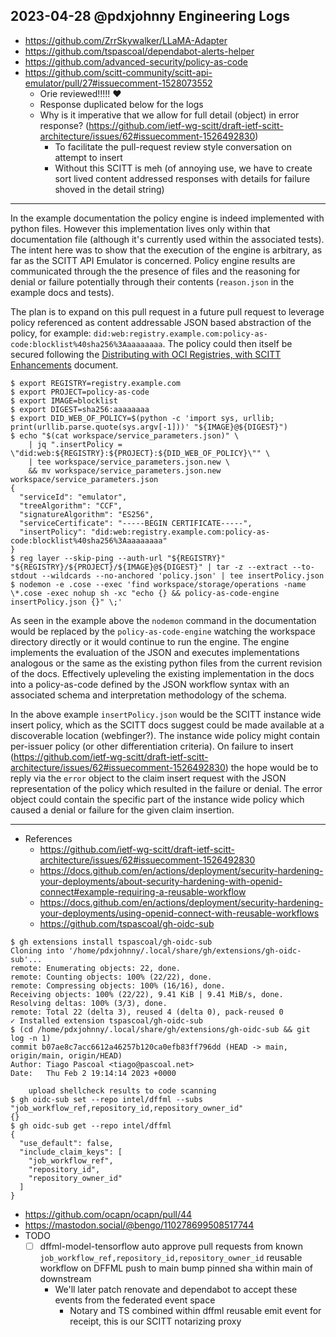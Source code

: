 ## 2023-04-28 @pdxjohnny Engineering Logs

- https://github.com/ZrrSkywalker/LLaMA-Adapter
- https://github.com/tspascoal/dependabot-alerts-helper
- https://github.com/advanced-security/policy-as-code
- https://github.com/scitt-community/scitt-api-emulator/pull/27#issuecomment-1528073552
  - Orie reviewed!!!!! ❤️
  - Response duplicated below for the logs
  - Why is it imperative that we allow for full detail (object) in error response? (https://github.com/ietf-wg-scitt/draft-ietf-scitt-architecture/issues/62#issuecomment-1526492830)
    - To facilitate the pull-request review style conversation on attempt to insert
    - Without this SCITT is meh (of annoying use, we have to create sort lived content addressed responses with details for failure shoved in the detail string)

---

In the example documentation the policy engine is indeed implemented with python files. However this implementation lives only within that documentation file (although it's currently used within the associated tests). The intent here was to show that the execution of the engine is arbitrary, as far as the SCITT API Emulator is concerned. Policy engine results are communicated through the the presence of files and the reasoning for denial or failure potentially through their contents (`reason.json` in the example docs and tests).

The plan is to expand on this pull request in a future pull request to leverage policy referenced as content addressable JSON based abstraction of the policy, for example: `did:web:registry.example.com:policy-as-code:blocklist%40sha256%3Aaaaaaaaa`. The policy could then itself be secured following the [Distributing with OCI Registries, with SCITT Enhancements](https://scitt.io/distributing-with-oci-scitt.html) document.

```console
$ export REGISTRY=registry.example.com
$ export PROJECT=policy-as-code
$ export IMAGE=blocklist
$ export DIGEST=sha256:aaaaaaaa
$ export DID_WEB_OF_POLICY=$(python -c 'import sys, urllib; print(urllib.parse.quote(sys.argv[-1]))' "${IMAGE}@${DIGEST}")
$ echo "$(cat workspace/service_parameters.json)" \
    | jq ".insertPolicy = \"did:web:${REGISTRY}:${PROJECT}:${DID_WEB_OF_POLICY}\"" \
    | tee workspace/service_parameters.json.new \
    && mv workspace/service_parameters.json.new workspace/service_parameters.json
{
  "serviceId": "emulator",
  "treeAlgorithm": "CCF",
  "signatureAlgorithm": "ES256",
  "serviceCertificate": "-----BEGIN CERTIFICATE-----",
  "insertPolicy": "did:web:registry.example.com:policy-as-code:blocklist%40sha256%3Aaaaaaaaa"
}
$ reg layer --skip-ping --auth-url "${REGISTRY}" "${REGISTRY}/${PROJECT}/${IMAGE}@${DIGEST}" | tar -z --extract --to-stdout --wildcards --no-anchored 'policy.json' | tee insertPolicy.json
$ nodemon -e .cose --exec 'find workspace/storage/operations -name \*.cose -exec nohup sh -xc "echo {} && policy-as-code-engine insertPolicy.json {}" \;'
```

As seen in the example above the `nodemon` command in the documentation would be replaced by the `policy-as-code-engine` watching the workspace directory directly or it would continue to run the engine. The engine implements the evaluation of the JSON and executes implementations analogous or the same as the existing python files from the current revision of the docs. Effectively upleveling the existing implementation in the docs into a policy-as-code defined by the JSON workflow syntax with an associated schema and interpretation methodology of the schema.

In the above example `insertPolicy.json` would be the SCITT instance wide insert policy, which as the SCITT docs suggest could be made available at a discoverable location (webfinger?). The instance wide policy might contain per-issuer policy (or other differentiation criteria). On failure to insert (https://github.com/ietf-wg-scitt/draft-ietf-scitt-architecture/issues/62#issuecomment-1526492830) the hope would be to reply via the `error` object to the claim insert request with the JSON representation of the policy which resulted in the failure or denial. The error object could contain the specific part of the instance wide policy which caused a denial or failure for the given claim insertion.

---

- References
  - https://github.com/ietf-wg-scitt/draft-ietf-scitt-architecture/issues/62#issuecomment-1526492830
  - https://docs.github.com/en/actions/deployment/security-hardening-your-deployments/about-security-hardening-with-openid-connect#example-requiring-a-reusable-workflow
  - https://docs.github.com/en/actions/deployment/security-hardening-your-deployments/using-openid-connect-with-reusable-workflows
  - https://github.com/tspascoal/gh-oidc-sub

```console
$ gh extensions install tspascoal/gh-oidc-sub
Cloning into '/home/pdxjohnny/.local/share/gh/extensions/gh-oidc-sub'...
remote: Enumerating objects: 22, done.
remote: Counting objects: 100% (22/22), done.
remote: Compressing objects: 100% (16/16), done.
Receiving objects: 100% (22/22), 9.41 KiB | 9.41 MiB/s, done.
Resolving deltas: 100% (3/3), done.
remote: Total 22 (delta 3), reused 4 (delta 0), pack-reused 0
✓ Installed extension tspascoal/gh-oidc-sub
$ (cd /home/pdxjohnny/.local/share/gh/extensions/gh-oidc-sub && git log -n 1)
commit b07ae8c7acc6612a46257b120ca0efb83ff796dd (HEAD -> main, origin/main, origin/HEAD)
Author: Tiago Pascoal <tiago@pascoal.net>
Date:   Thu Feb 2 19:14:14 2023 +0000

    upload shellcheck results to code scanning
$ gh oidc-sub set --repo intel/dffml --subs "job_workflow_ref,repository_id,repository_owner_id"
{}
$ gh oidc-sub get --repo intel/dffml
{
  "use_default": false,
  "include_claim_keys": [
    "job_workflow_ref",
    "repository_id",
    "repository_owner_id"
  ]
}
```

- https://github.com/ocapn/ocapn/pull/44
- https://mastodon.social/@bengo/110278699508517744
- TODO
  - [ ] dffml-model-tensorflow auto approve pull requests from known `job_workflow_ref,repository_id,repository_owner_id` reusable workflow on DFFML push to main bump pinned sha within main of downstream
    - We'll later patch renovate and dependabot to accept these events from the federated event space
      - Notary and TS combined within dffml reusable emit event for receipt, this is our SCITT notarizing proxy